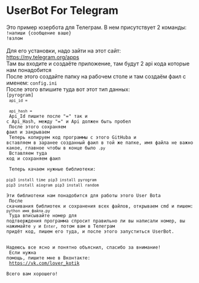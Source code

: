 # UserBot For Telegram
Это пример юзербота для Телеграм.
В нем присутствует 2 команды:<br>
<code>!напиши {сообщение ваше}</code><br>
<code>!взлом</code> <br><br>
Для его установки, надо зайти на этот сайт:<br> <url>https://my.telegram.org/apps</url><br>
Там вы входите и создаёте приложение, там будут 2 api кода которые нам понадобится<br>
После этого создайте папку на рабочем столе и там создаём фаил с именем: <code>config.ini</code><br>
После этого впишите туда вот этот тип данных:<br>
<code>[pyrogram]<br>
<code>api_id = </code><br>
<code>api_hash = </code>
<br>
Api_Id пишите после "=" так и с Api_Hash, между "=" и Api должен быть пробел<br>
После этого сохраняем фаил и закрываем<bt><br>
Теперь копируем код программы с этого GitHuba и вставляем в заранее созданный фаил в той же папке, имя файла не важно какое, главное чтобы в конце было <code>.py</code><br>
Вставляем туда код и сохраняем фаил<br><br>
Теперь качаем нужные библиотеки:<br>
<code>pip3 install time</code>
<code>pip3 install pyrogram</code>
<code>pip3 install aiogram</code>
<code>pip3 install random</code><br>
Эти библиотеки нам понадобится для работы этого User Bota<br>
После скачивания библиотек и сохранения всех файлов, открываем cmd и пишем: <code>python имя_файла.py</code><br>
Туда вписывайте номер для подтверждения программа спросит правильно ли вы написали номер, вы нажимайте <code>y</code> и <code>Enter</code>, потом вам в Телеграм придёт код, пишем его туда, и после этого запуститься UserBot.<br><br>
Надеюсь все ясно и понятно объяснил, спасибо за внимание!<br>
Если нужна помощь, пишите мне в Вконтакте:<br>
<url>https://vk.com/lover_kotik</url><br>
Всего вам хорошего!

